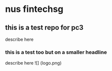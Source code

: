 # nus fintechsg
## this is a test repo for pc3
describe here
### this is a test too but on a smaller headline
describe here
![] (logo.png)
